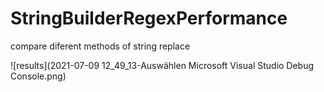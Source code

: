 # StringBuilderRegexPerformance

compare diferent methods of string replace 

![results](2021-07-09 12_49_13-Auswählen Microsoft Visual Studio Debug Console.png)
